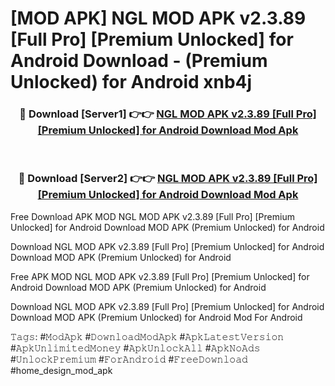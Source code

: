 # [MOD APK] NGL MOD APK v2.3.89 [Full Pro] [Premium Unlocked] for Android Download - (Premium Unlocked) for Android xnb4j



<div align="center">
<h3>🔴 Download [Server1] 👉👉 <a href="https://momento.my/?title=NGL_MOD_APK_v2.3.89_[Full_Pro]_[Premium_Unlocked]_for_Android_Download">NGL MOD APK v2.3.89 [Full Pro] [Premium Unlocked] for Android Download Mod Apk</a></h3><br>

<h3>🔴 Download [Server2] 👉👉 <a href="https://momento.my/?title=NGL_MOD_APK_v2.3.89_[Full_Pro]_[Premium_Unlocked]_for_Android_Download">NGL MOD APK v2.3.89 [Full Pro] [Premium Unlocked] for Android Download Mod Apk</a></h3>
</div>



Free Download APK MOD NGL MOD APK v2.3.89 [Full Pro] [Premium Unlocked] for Android Download MOD APK (Premium Unlocked) for Android

Download NGL MOD APK v2.3.89 [Full Pro] [Premium Unlocked] for Android Download MOD APK (Premium Unlocked) for Android

Free APK MOD NGL MOD APK v2.3.89 [Full Pro] [Premium Unlocked] for Android Download MOD APK (Premium Unlocked) for Android

Download NGL MOD APK v2.3.89 [Full Pro] [Premium Unlocked] for Android Download MOD APK (Premium Unlocked) for Android Mod For Android

𝚃𝚊𝚐𝚜: #𝙼𝚘𝚍𝙰𝚙𝚔 #𝙳𝚘𝚠𝚗𝚕𝚘𝚊𝚍𝙼𝚘𝚍𝙰𝚙𝚔 #𝙰𝚙𝚔𝙻𝚊𝚝𝚎𝚜𝚝𝚅𝚎𝚛𝚜𝚒𝚘𝚗 #𝙰𝚙𝚔𝚄𝚗𝚕𝚒𝚖𝚒𝚝𝚎𝚍𝙼𝚘𝚗𝚎𝚢 #𝙰𝚙𝚔𝚄𝚗𝚕𝚘𝚌𝚔𝙰𝚕𝚕 #𝙰𝚙𝚔𝙽𝚘𝙰𝚍𝚜 #𝚄𝚗𝚕𝚘𝚌𝚔𝙿𝚛𝚎𝚖𝚒𝚞𝚖 #𝙵𝚘𝚛𝙰𝚗𝚍𝚛𝚘𝚒𝚍 #𝙵𝚛𝚎𝚎𝙳𝚘𝚠𝚗𝚕𝚘𝚊𝚍 #home_design_mod_apk
